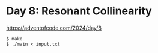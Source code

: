 # Day 8: Resonant Collinearity

<https://adventofcode.com/2024/day/8>

```shell
$ make
$ ./main < input.txt
```
